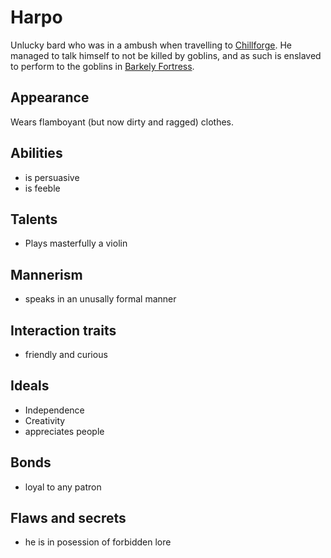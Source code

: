 # Harpo

Unlucky bard who was in a ambush when travelling to [Chillforge](../locations/chillforge.md). He managed to talk himself to not be killed by goblins, and as such is enslaved to perform to the goblins in [Barkely Fortress](../locations/barkely_fortress.md).

## Appearance

Wears flamboyant (but now dirty and ragged) clothes.

## Abilities

- is persuasive
- is feeble

## Talents

- Plays masterfully a violin

## Mannerism

- speaks in an unusally formal manner

## Interaction traits

- friendly and curious

## Ideals

- Independence
- Creativity
- appreciates people

## Bonds

- loyal to any patron

## Flaws and secrets

- he is in posession of forbidden lore
